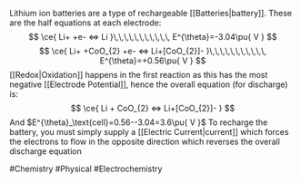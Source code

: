 Lithium ion batteries are a type of rechargeable [[Batteries|battery]]. These are the half equations at each electrode:
$$
\ce{ Li+ +e- <=> Li }\,\,\,\,\,\,\,\,\,\,\, E^{\theta}=-3.04\pu{ V }  
$$
$$
\ce{ Li+ +CoO_{2} +e- <=> Li+[CoO_{2}]- }\,\,\,\,\,\,\,\,\,\,\, E^{\theta}=+0.56\pu{ V } 
$$
[[Redox|Oxidation]] happens in the first reaction as this has the most negative [[Electrode Potential]], hence the overall equation (for discharge) is:
$$
\ce{ Li + CoO_{2} <=> Li+[CoO_{2}]- }
$$
And $E^{\theta}_\text{cell}=0.56--3.04=3.6\pu{ V }$
To recharge the battery, you must simply supply a [[Electric Current|current]] which forces the electrons to flow in the opposite direction which reverses the overall discharge equation

#Chemistry #Physical #Electrochemistry 
